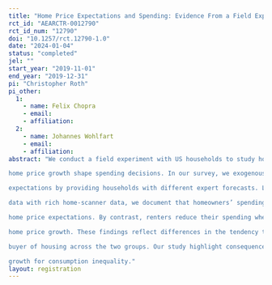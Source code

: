 ```yaml
---
title: "Home Price Expectations and Spending: Evidence From a Field Experiment"
rct_id: "AEARCTR-0012790"
rct_id_num: "12790"
doi: "10.1257/rct.12790-1.0"
date: "2024-01-04"
status: "completed"
jel: ""
start_year: "2019-11-01"
end_year: "2019-12-31"
pi: "Christopher Roth"
pi_other:
  1:
    - name: Felix Chopra
    - email: 
    - affiliation: 
  2:
    - name: Johannes Wohlfart
    - email: 
    - affiliation: 
abstract: "We conduct a field experiment with US households to study how expectations about long-run
home price growth shape spending decisions. In our survey, we exogenously vary these
expectations by providing households with different expert forecasts. Linking the survey
data with rich home-scanner data, we document that homeowners’ spending is inelastic to
home price expectations. By contrast, renters reduce their spending when expecting higher
home price growth. These findings reflect differences in the tendency to be a future net
buyer of housing across the two groups. Our study highlight consequences of asset price
growth for consumption inequality."
layout: registration
---
```


